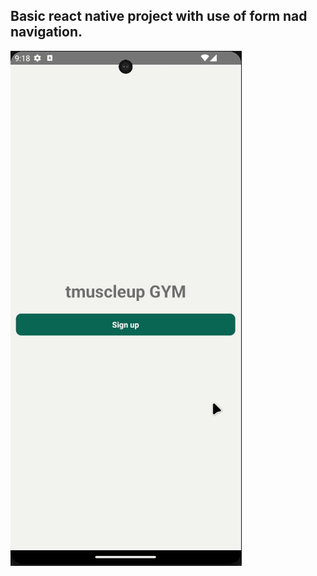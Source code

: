 Basic react native project with use of form nad navigation.
---
![](https://github.com/ercaneray/form-and-navigation/blob/main/form.gif)

